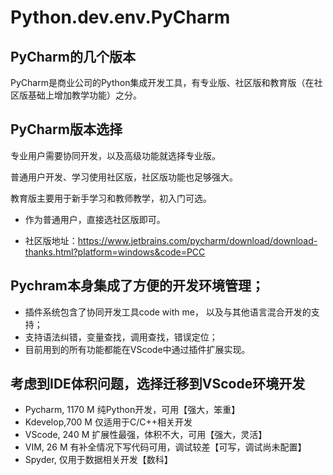 # Python.dev.env.PyCharm

## PyCharm的几个版本
PyCharm是商业公司的Python集成开发工具，有专业版、社区版和教育版（在社区版基础上增加教学功能）之分。

## PyCharm版本选择
专业用户需要协同开发，以及高级功能就选择专业版。

普通用户开发、学习使用社区版，社区版功能也足够强大。

教育版主要用于新手学习和教师教学，初入门可选。

- 作为普通用户，直接选社区版即可。

- 社区版地址：https://www.jetbrains.com/pycharm/download/download-thanks.html?platform=windows&code=PCC

## Pychram本身集成了方便的开发环境管理；
- 插件系统包含了协同开发工具code with me， 以及与其他语言混合开发的支持；
- 支持语法纠错，变量查找，调用查找，错误定位；
- 目前用到的所有功能都能在VScode中通过插件扩展实现。

## 考虑到IDE体积问题，选择迁移到VScode环境开发
- Pycharm, 1170 M   纯Python开发，可用【强大，笨重】
- Kdevelop,700 M    仅适用于C/C++相关开发
- VScode,  240 M    扩展性最强，体积不大，可用【强大，灵活】
- VIM,     26  M    有补全情况下写代码可用，调试较差【可写，调试尚未配置】
- Spyder,           仅用于数据相关开发【数科】
